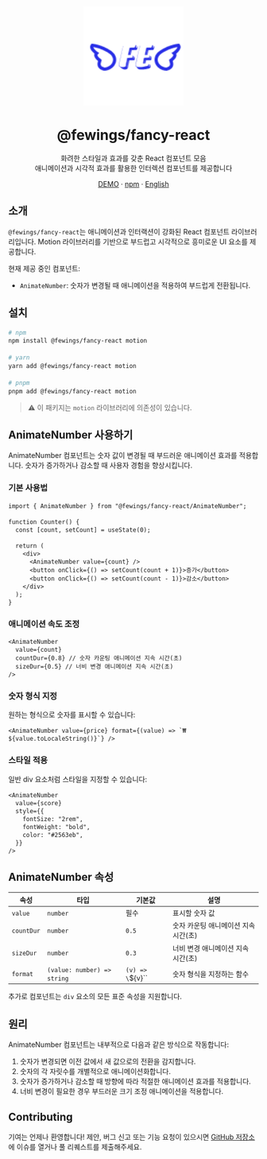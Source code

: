 <p align="center">
    <a href="https://github.com/livemehere/fewings">
        <img src="https://github.com/livemehere/fewings/blob/master/img/logo.png?raw=true" alt="logo" width="200" />
    </a>
    <h1 align="center">@fewings/fancy-react</h1>      
    <p align="center">
    화려한 스타일과 효과를 갖춘 React 컴포넌트 모음
    <br/>
    애니메이션과 시각적 효과를 활용한 인터렉션 컴포넌트를 제공합니다
    </p>
    <p align="center">
        <a href="https://livemehere.github.io/fewings/?path=/docs/fancy-react-animatenumber--docs">DEMO</a>
        &middot;
        <a href="https://www.npmjs.com/package/@fewings/fancy-react">npm</a>
        &middot;
        <a href="https://github.com/livemehere/fewings/blob/master/packages/fancy-react/README.md">English</a>
    </p>
</p>

## 소개

`@fewings/fancy-react`는 애니메이션과 인터랙션이 강화된 React 컴포넌트 라이브러리입니다. Motion 라이브러리를 기반으로 부드럽고 시각적으로 흥미로운 UI 요소를 제공합니다.

현재 제공 중인 컴포넌트:

- `AnimateNumber`: 숫자가 변경될 때 애니메이션을 적용하여 부드럽게 전환됩니다.

## 설치

```bash
# npm
npm install @fewings/fancy-react motion

# yarn
yarn add @fewings/fancy-react motion

# pnpm
pnpm add @fewings/fancy-react motion
```

> ⚠️ 이 패키지는 `motion` 라이브러리에 의존성이 있습니다.

## AnimateNumber 사용하기

AnimateNumber 컴포넌트는 숫자 값이 변경될 때 부드러운 애니메이션 효과를 적용합니다. 숫자가 증가하거나 감소할 때 사용자 경험을 향상시킵니다.

### 기본 사용법

```tsx
import { AnimateNumber } from "@fewings/fancy-react/AnimateNumber";

function Counter() {
  const [count, setCount] = useState(0);

  return (
    <div>
      <AnimateNumber value={count} />
      <button onClick={() => setCount(count + 1)}>증가</button>
      <button onClick={() => setCount(count - 1)}>감소</button>
    </div>
  );
}
```

### 애니메이션 속도 조정

```tsx
<AnimateNumber
  value={count}
  countDur={0.8} // 숫자 카운팅 애니메이션 지속 시간(초)
  sizeDur={0.5} // 너비 변경 애니메이션 지속 시간(초)
/>
```

### 숫자 형식 지정

원하는 형식으로 숫자를 표시할 수 있습니다:

```tsx
<AnimateNumber value={price} format={(value) => `₩${value.toLocaleString()}`} />
```

### 스타일 적용

일반 div 요소처럼 스타일을 지정할 수 있습니다:

```tsx
<AnimateNumber
  value={score}
  style={{
    fontSize: "2rem",
    fontWeight: "bold",
    color: "#2563eb",
  }}
/>
```

## AnimateNumber 속성

| 속성       | 타입                        | 기본값            | 설명                                 |
| ---------- | --------------------------- | ----------------- | ------------------------------------ |
| `value`    | `number`                    | 필수              | 표시할 숫자 값                       |
| `countDur` | `number`                    | `0.5`             | 숫자 카운팅 애니메이션 지속 시간(초) |
| `sizeDur`  | `number`                    | `0.3`             | 너비 변경 애니메이션 지속 시간(초)   |
| `format`   | `(value: number) => string` | `(v) => \`${v}\`` | 숫자 형식을 지정하는 함수            |

추가로 컴포넌트는 `div` 요소의 모든 표준 속성을 지원합니다.

## 원리

AnimateNumber 컴포넌트는 내부적으로 다음과 같은 방식으로 작동합니다:

1. 숫자가 변경되면 이전 값에서 새 값으로의 전환을 감지합니다.
2. 숫자의 각 자릿수를 개별적으로 애니메이션화합니다.
3. 숫자가 증가하거나 감소할 때 방향에 따라 적절한 애니메이션 효과를 적용합니다.
4. 너비 변경이 필요한 경우 부드러운 크기 조정 애니메이션을 적용합니다.

## Contributing

기여는 언제나 환영합니다! 제안, 버그 신고 또는 기능 요청이 있으시면 [GitHub 저장소](https://github.com/livemehere/fewings)에 이슈를 열거나 풀 리퀘스트를 제출해주세요.
